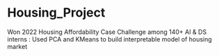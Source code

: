 # Housing_Project
 Won 2022 Housing Affordability Case Challenge among 140+ AI &amp; DS interns : Used PCA and KMeans to build interpretable model of housing market


